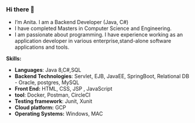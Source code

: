 ### Hi there 👋

-  I’m Anita. I am a Backend Developer (Java, C#)
-  I have completed Masters in Computer Science and Engineering.
-  I am passionate about programming. I have experience working as an application developer in various enterprise,stand-alone software applications and tools.

 **Skills:**
- **Languages**: Java 8,C#,SQL
- **Backend Technologies**: Servlet, EJB, JavaEE, SpringBoot, Relational DB - Oracle, postgres, MySQL
- **Front End:** HTML, CSS, JSP , JavaScript
- **tool**: Docker, Postman, CircleCI
- **Testing framework**: Junit, Xunit
- **Cloud platform:** GCP 
- **Operating Systems:** Windows, MAC
